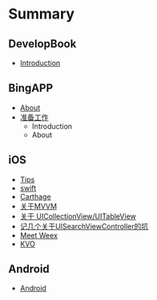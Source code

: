 # Summary

## DevelopBook

* [Introduction](README.md)

## BingAPP

* [About](bingapp/about.md)
* [准备工作](bingapp/zhun-bei-gong-zuo.md)
  * Introduction
  * About

## iOS

* [Tips](tips.md)
* [swift](swift.md)
* [Carthage](carthage.md)
* [关于MVVM](guan-yu-mvvm.md)
* [关于 UICollectionView/UITableView](about-uicollectionview.md)
* [记几个关于UISearchViewController的坑](ji-ji-ge-guan-yu-uisearchviewcontroller-de-keng.md)
* [Meet Weex](meet-weex.md)
* [KVO](kvo.md)

## Android

* [Android](android.md)

